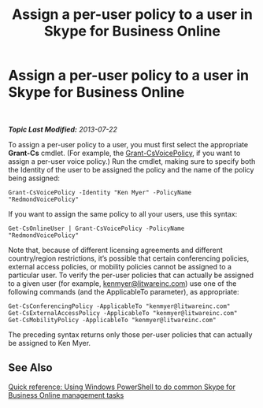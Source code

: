 ﻿---
title: Assign a per-user policy to a user in Skype for Business Online
TOCTitle: Assign a per-user policy to a user
ms:assetid: 37e07da7-6391-4d6d-a428-c70272897039
ms:mtpsurl: https://technet.microsoft.com/en-us/library/Dn362779(v=OCS.15)
ms:contentKeyID: 56558849
ms.date: 05/04/2015
mtps_version: v=OCS.15
---

<div data-xmlns="http://www.w3.org/1999/xhtml">

<div class="topic" data-xmlns="http://www.w3.org/1999/xhtml" data-msxsl="urn:schemas-microsoft-com:xslt" data-cs="http://msdn.microsoft.com/en-us/">

<div data-asp="http://msdn2.microsoft.com/asp">

# Assign a per-user policy to a user in Skype for Business Online

</div>

<div id="mainSection">

<div id="mainBody">

<span> </span>

_**Topic Last Modified:** 2013-07-22_

To assign a per-user policy to a user, you must first select the appropriate **Grant-Cs** cmdlet. (For example, the [Grant-CsVoicePolicy](grant-csvoicepolicy.md), if you want to assign a per-user voice policy.) Run the cmdlet, making sure to specify both the Identity of the user to be assigned the policy and the name of the policy being assigned:

    Grant-CsVoicePolicy -Identity "Ken Myer" -PolicyName "RedmondVoicePolicy"

If you want to assign the same policy to all your users, use this syntax:

    Get-CsOnlineUser | Grant-CsVoicePolicy -PolicyName "RedmondVoicePolicy"

Note that, because of different licensing agreements and different country/region restrictions, it’s possible that certain conferencing policies, external access policies, or mobility policies cannot be assigned to a particular user. To verify the per-user policies that can actually be assigned to a given user (for example, kenmyer@litwareinc.com) use one of the following commands (and the ApplicableTo parameter), as appropriate:

    Get-CsConferencingPolicy -ApplicableTo "kenmyer@litwareinc.com"
    Get-CsExternalAccessPolicy -ApplicableTo "kenmyer@litwareinc.com"
    Get-CsMobilityPolicy -ApplicableTo "kenmyer@litwareinc.com"

The preceding syntax returns only those per-user policies that can actually be assigned to Ken Myer.

<div>

## See Also


[Quick reference: Using Windows PowerShell to do common Skype for Business Online management tasks](quick-reference-using-windows-powershell-to-do-common-skype-for-business-online-management-tasks.md)  
  

</div>

</div>

<span> </span>

</div>

</div>

</div>

